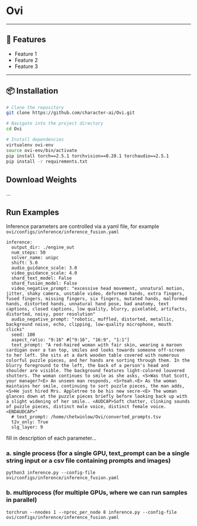 # Ovi
---

## 🚀 Features
- Feature 1
- Feature 2
- Feature 3

---

## 📦 Installation
```bash
# Clone the repository
git clone https://github.com/character-ai/Ovi.git

# Navigate into the project directory
cd Ovi

# Install dependencies
virtualenv ovi-env
source ovi-env/bin/activate
pip install torch==2.5.1 torchvision==0.20.1 torchaudio==2.5.1
pip install -r requirements.txt
```

## Download Weights
...

## Run Examples
Inference parameters are controlled via a yaml file, for example `ovi/configs/inference/inference_fusion.yaml`
```
inference:
  output_dir: ./engine_out
  num_steps: 50
  solver_name: unipc
  shift: 5.0
  audio_guidance_scale: 3.0
  video_guidance_scale: 4.0
  shard_text_model: False
  shard_fusion_model: False
  video_negative_prompt: "excessive head movement, unnatural motion, jitter, shaky camera, unstable video, deformed hands, extra fingers, fused fingers, missing fingers, six fingers, mutated hands, malformed hands, distorted hands, unnatural hand pose, bad anatomy, text captions, closed captions, low quality, blurry, pixelated, artifacts, distorted, noisy, poor resolution"
  audio_negative_prompt: "robotic, muffled, distorted, metallic, background noise, echo, clipping, low-quality microphone, mouth clicks"
  seed: 100
  aspect_ratio: "9:16" #["9:16", "16:9", "1:1"]
  text_prompt: "A red-haired woman with fair skin, wearing a maroon cardigan over a tan top, smiles and looks towards someone off-screen to her left. She sits at a dark wooden table covered with numerous colorful puzzle pieces, and her hands are sorting through them. In the blurry foreground to the left, the back of a person's head and shoulder are visible. The background features light-colored louvered shutters. The woman continues to smile as she asks, <S>Was that Scott, your manager?<E> An unseen man responds, <S>Yeah.<E> As the woman maintains her smile, continuing to sort puzzle pieces, the man adds, <S>He just hired Mrs. Appletree to be his new secre-<E> The woman glances down at the puzzle pieces briefly before looking back up with a slight widening of her smile.. <AUDCAP>Soft chatter, clinking sounds of puzzle pieces, distinct male voice, distinct female voice.<ENDAUDCAP>"
  # text_prompt: /home/chetwinlow/Ovi/converted_prompts.tsv
  t2v_only: True
  slg_layer: 9
```
fill in description of each parameter...

### a. single process (for a single GPU, text_prompt can be a single string input or a csv file containing prompts and images)
```
python3 inference.py --config-file ovi/configs/inference/inference_fusion.yaml
```

### b. multiprocess (for multiple GPUs, where we can run samples in parallel)
```
torchrun --nnodes 1 --nproc_per_node 8 inference.py --config-file ovi/configs/inference/inference_fusion.yaml
```




